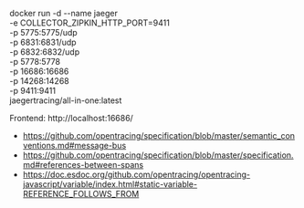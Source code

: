 
docker run -d --name jaeger \
  -e COLLECTOR_ZIPKIN_HTTP_PORT=9411 \
  -p 5775:5775/udp \
  -p 6831:6831/udp \
  -p 6832:6832/udp \
  -p 5778:5778 \
  -p 16686:16686 \
  -p 14268:14268 \
  -p 9411:9411 \
  jaegertracing/all-in-one:latest

Frontend: http://localhost:16686/

 * https://github.com/opentracing/specification/blob/master/semantic_conventions.md#message-bus
 * https://github.com/opentracing/specification/blob/master/specification.md#references-between-spans
 * https://doc.esdoc.org/github.com/opentracing/opentracing-javascript/variable/index.html#static-variable-REFERENCE_FOLLOWS_FROM
